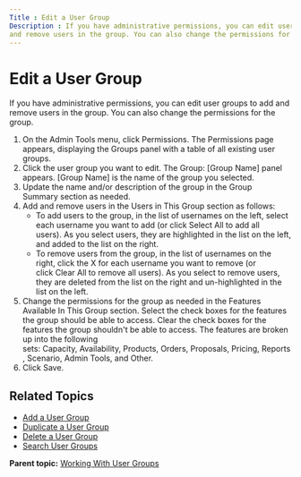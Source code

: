 ```yaml
---
Title : Edit a User Group
Description : If you have administrative permissions, you can edit user groups to add
and remove users in the group. You can also change the permissions for
---
```



# Edit a User Group



If you have administrative permissions, you can edit user groups to add
and remove users in the group. You can also change the permissions for
the group.

1.  On the Admin Tools menu,
    click Permissions. The Permissions
    page appears, displaying the Groups panel with a table of all
    existing user groups.
2.  Click the user group you want to edit. The Group: \[Group
    Name\] panel appears. \[Group Name\] is the name of the group you
    selected.
3.  Update the name and/or description of the group in
    the Group Summary section as
    needed.
4.  Add and remove users in the Users in This
    Group section as follows:
    - To add users to the group, in the list of usernames on the left,
      select each username you want to add (or
      click Select All to add all
      users). As you select users, they are highlighted in the list on
      the left, and added to the list on the right.
    - To remove users from the group, in the list of usernames on the
      right, click the X for each username you want to remove (or
      click Clear All to remove all
      users). As you select to remove users, they are deleted from the
      list on the right and un-highlighted in the list on the left.
5.  Change the permissions for the group as needed in
    the Features Available In This
    Group section. Select the check boxes for the features the
    group should be able to access. Clear the check boxes for the
    features the group shouldn't be able to access. The features are
    broken up into the following
    sets: Capacity, Availability, Products, Orders, Proposals, Pricing, Reports, Scenario, Admin
    Tools, and Other.
6.  Click Save.

<div id="ID-00003109__section_xkr_pmb_nwb" >

## Related Topics

- <a href="add-a-user-group.html" class="xref">Add a User Group</a>
- <a href="duplicate-a-user-group.html" class="xref">Duplicate a User
  Group</a>
- <a href="delete-a-user-group.html" class="xref">Delete a User Group</a>
- <a href="search-user-groups.html" class="xref">Search User Groups</a>





<div class="familylinks">

<div class="parentlink">

**Parent topic:**
<a href="../topics/working-with-user-groups.html" class="link">Working
With User Groups</a>






